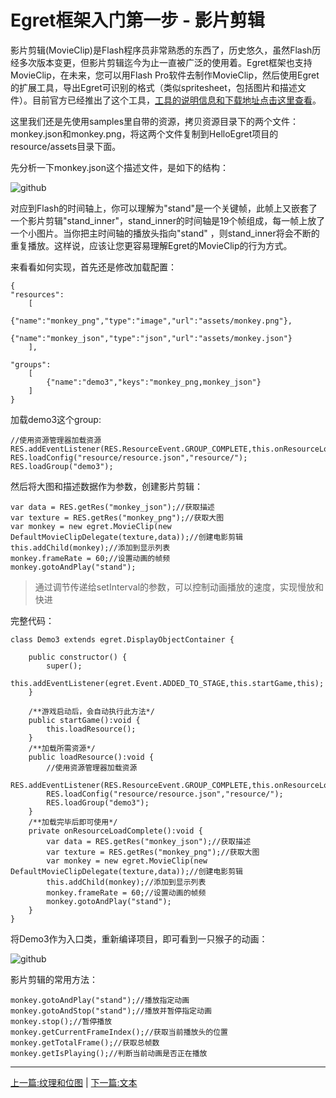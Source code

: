 Egret框架入门第一步 - 影片剪辑
===============

影片剪辑(MovieClip)是Flash程序员非常熟悉的东西了，历史悠久，虽然Flash历经多次版本变更，但影片剪辑迄今为止一直被广泛的使用着。Egret框架也支持MovieClip，在未来，您可以用Flash Pro软件去制作MovieClip，然后使用Egret的扩展工具，导出Egret可识别的格式（类似spritesheet，包括图片和描述文件）。目前官方已经推出了这个工具，[工具的说明信息和下载地址点击这里查看](http://bbs.egret-labs.org/thread-127-1-1.html)。

这里我们还是先使用samples里自带的资源，拷贝资源目录下的两个文件：monkey.json和monkey.png，将这两个文件复制到HelloEgret项目的resource/assets目录下面。

先分析一下monkey.json这个描述文件，是如下的结构：

![github](https://raw.githubusercontent.com/NeoGuo/html5-documents/master/egret/images/egret_monkey_json.png "json")

对应到Flash的时间轴上，你可以理解为"stand"是一个关键帧，此帧上又嵌套了一个影片剪辑"stand_inner"，stand_inner的时间轴是19个帧组成，每一帧上放了一个小图片。当你把主时间轴的播放头指向"stand"
，则stand_inner将会不断的重复播放。这样说，应该让您更容易理解Egret的MovieClip的行为方式。

来看看如何实现，首先还是修改加载配置：

```
{
"resources":
    [
        {"name":"monkey_png","type":"image","url":"assets/monkey.png"},
        {"name":"monkey_json","type":"json","url":"assets/monkey.json"}
    ],

"groups":
    [
        {"name":"demo3","keys":"monkey_png,monkey_json"}
    ]
}
```

加载demo3这个group:
```
//使用资源管理器加载资源
RES.addEventListener(RES.ResourceEvent.GROUP_COMPLETE,this.onResourceLoadComplete,this);
RES.loadConfig("resource/resource.json","resource/");
RES.loadGroup("demo3");
```

然后将大图和描述数据作为参数，创建影片剪辑：

```
var data = RES.getRes("monkey_json");//获取描述
var texture = RES.getRes("monkey_png");//获取大图
var monkey = new egret.MovieClip(new DefaultMovieClipDelegate(texture,data));//创建电影剪辑
this.addChild(monkey);//添加到显示列表
monkey.frameRate = 60;//设置动画的帧频
monkey.gotoAndPlay("stand");
```
> 通过调节传递给setInterval的参数，可以控制动画播放的速度，实现慢放和快进

完整代码：

```
class Demo3 extends egret.DisplayObjectContainer {

    public constructor() {
        super();
        this.addEventListener(egret.Event.ADDED_TO_STAGE,this.startGame,this);
    }

    /**游戏启动后，会自动执行此方法*/
    public startGame():void {
        this.loadResource();
    }
    /**加载所需资源*/
    public loadResource():void {
        //使用资源管理器加载资源
        RES.addEventListener(RES.ResourceEvent.GROUP_COMPLETE,this.onResourceLoadComplete,this);
        RES.loadConfig("resource/resource.json","resource/");
        RES.loadGroup("demo3");
    }
    /**加载完毕后即可使用*/
    private onResourceLoadComplete():void {
        var data = RES.getRes("monkey_json");//获取描述
        var texture = RES.getRes("monkey_png");//获取大图
        var monkey = new egret.MovieClip(new DefaultMovieClipDelegate(texture,data));//创建电影剪辑
        this.addChild(monkey);//添加到显示列表
        monkey.frameRate = 60;//设置动画的帧频
        monkey.gotoAndPlay("stand");
    }
}
```

将Demo3作为入口类，重新编译项目，即可看到一只猴子的动画：

![github](https://raw.githubusercontent.com/NeoGuo/html5-documents/master/egret/images/movieclip_monkey.png "monkey")

影片剪辑的常用方法：

```
monkey.gotoAndPlay("stand");//播放指定动画
monkey.gotoAndStop("stand");//播放并暂停指定动画
monkey.stop();//暂停播放
monkey.getCurrentFrameIndex();//获取当前播放头的位置
monkey.getTotalFrame();//获取总帧数
monkey.getIsPlaying();//判断当前动画是否正在播放
```

- - -

[上一篇:纹理和位图](https://github.com/NeoGuo/html5-documents/blob/master/egret/02-bitmap.md)
| [下一篇:文本](https://github.com/NeoGuo/html5-documents/blob/master/egret/04-text.md)
